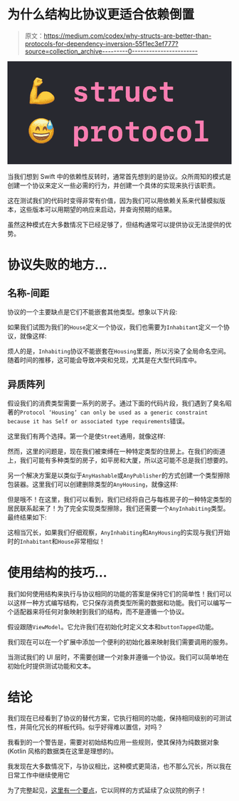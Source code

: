 # 为什么结构比协议更适合依赖倒置

> 原文：<https://medium.com/codex/why-structs-are-better-than-protocols-for-dependency-inversion-55f1ec3ef777?source=collection_archive---------0----------------------->

![](img/b1fb27cfa0397a044f87abacdb2b233e.png)

当我们想到 Swift 中的依赖性反转时，通常首先想到的是协议。众所周知的模式是创建一个协议来定义一些必需的行为，并创建一个具体的实现来执行该职责。

这在测试我们的代码时变得非常有价值，因为我们可以用依赖关系来代替模拟版本，这些版本可以用期望的响应来启动，并查询预期的结果。

虽然这种模式在大多数情况下已经足够了，但结构通常可以提供协议无法提供的优势。

# 协议失败的地方…

## **名称-间距**

协议的一个主要缺点是它们不能嵌套其他类型。想象以下片段:

如果我们试图为我们的`House`定义一个协议，我们也需要为`Inhabitant`定义一个协议，就像这样:

烦人的是，`Inhabiting`协议不能嵌套在`Housing`里面，所以污染了全局命名空间。随着时间的推移，这可能会导致冲突和兑现，尤其是在大型代码库中。

## **异质阵列**

假设我们的消费类型需要一系列的房子。通过下面的代码片段，我们遇到了臭名昭著的`Protocol ‘Housing’ can only be used as a generic constraint because it has Self or associated type requirements`错误。

这里我们有两个选择。第一个是使`Street`通用，就像这样:

然而，这里的问题是，现在我们被束缚在一种特定类型的住房上。在我们的街道上，我们可能有多种类型的房子，如平房和大厦，所以这可能不总是我们想要的。

另一个解决方案是以类似于`AnyHashable`或`AnyPublisher`的方式创建一个类型擦除包装器。这里我们可以创建删除类型的`AnyHousing`，就像这样:

但是哦不！在这里，我们可以看到，我们已经将自己与每栋房子的一种特定类型的居民联系起来了！为了完全实现类型擦除，我们还需要一个`AnyInhabiting`类型。最终结果如下:

这相当冗长，如果我们仔细观察，`AnyInhabiting`和`AnyHousing`的实现与我们开始时的`Inhabitant`和`House`非常相似！

# 使用结构的技巧…

我们如何使用结构来执行与协议相同的功能的答案是保持它们的简单性！我们可以以这样一种方式编写结构，它只保存消费类型所需的数据和功能。我们可以编写一个适配器来将任何对象映射到我们的结构，而不是遵循一个协议。

假设跟随`ViewModel`。它允许我们在初始化时定义文本和`buttonTapped`功能。

我们现在可以在一个扩展中添加一个便利的初始化器来映射我们需要调用的服务。

当测试我们的 UI 层时，不需要创建一个对象并遵循一个协议。我们可以简单地在初始化时提供测试功能和文本。

# 结论

我们现在已经看到了协议的替代方案，它执行相同的功能，保持相同级别的可测试性，并简化冗长的样板代码。似乎好得难以置信，对吗？

我看到的一个警告是，需要对初始结构应用一些规则，使其保持为纯数据对象(Kotlin 风格的数据类在这里是理想的)。

我发现在大多数情况下，与协议相比，这种模式更简洁，也不那么冗长，所以我在日常工作中继续使用它

为了完整起见，[这里有一个要点](https://gist.github.com/oconnelltoby/af160f5efe7b00c5d33887be280d2855)，它以同样的方式延续了众议院的例子！